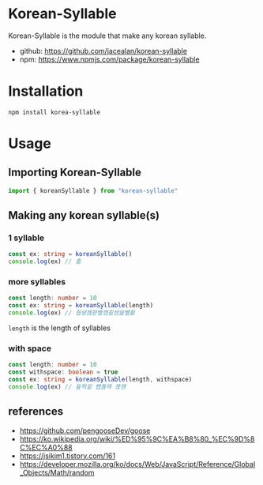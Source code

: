 # Korean-Syllable

Korean-Syllable is the module that make any korean syllable.

- github: https://github.com/jacealan/korean-syllable
- npm: https://www.npmjs.com/package/korean-syllable

# Installation

```shell
npm install korea-syllable
```

# Usage

## Importing Korean-Syllable

```js
import { koreanSyllable } from "korean-syllable"
```

## Making any korean syllable(s)

### 1 syllable

```ts
const ex: string = koreanSyllable()
console.log(ex) // 촒
```

### more syllables

```ts
const length: number = 10
const ex: string = koreanSyllable(length)
console.log(ex) // 줩뇅쳱펻뻘껨즰쌍쉁뺼죓
```

`length` is the length of syllables

### with space

```ts
const length: number = 10
const withspace: boolean = true
const ex: string = koreanSyllable(length, withspace)
console.log(ex) // 둎찍굍 뺍푡롁 쯚럔
```

## references

- https://github.com/pengooseDev/goose
- https://ko.wikipedia.org/wiki/%ED%95%9C%EA%B8%80_%EC%9D%8C%EC%A0%88
- https://jsikim1.tistory.com/161
- https://developer.mozilla.org/ko/docs/Web/JavaScript/Reference/Global_Objects/Math/random
